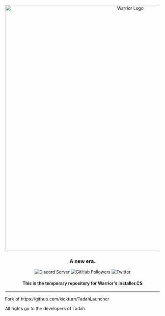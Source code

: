 <p align="center"><a href="https://warrior.rip" target="_blank"><img src="https://cdn.warrior.rip/img/full_logo-dark-trans.png" width="800" alt="Warrior Logo"></a></p>
<h3 align="center">A new era.</h3>
<p align="center">
	<a href="https://discord.gg/V6kcPpQuE7"><img src="https://img.shields.io/discord/998257916261970041?color=fff&label=Discord%20&logo=Discord&logoColor=fff&style=flat-square" alt="Discord Server"></a>
	<a href="https://github.com/WarriorRevival"><img src="https://img.shields.io/github/followers/WarriorRevival?color=fff&label=GitHub%20Followers&logo=GitHub&style=flat-square" alt="GitHub Followers"></a>
	<a href="https://twitter.com/WarriorrRevival"><img src="https://img.shields.io/twitter/follow/WarriorrRevival?color=%23555555&label=Follow%20%40WarriorrRevival&logo=Twitter&logoColor=fff&style=flat-square" alt="Twitter"></a>
</p>
<h4 align="center">
	This is the <b>temporary</b> repository for Warrior's Installer.CS
</h4>
<hr>
Fork of https://github.com/kickturn/TadahLauncher
 
All rights go to the developers of Tadah.  
